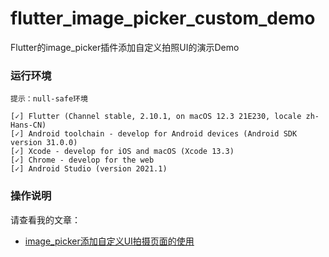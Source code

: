 # flutter_image_picker_custom_demo
Flutter的image_picker插件添加自定义拍照UI的演示Demo
### 运行环境
`提示：null-safe环境`
```
[✓] Flutter (Channel stable, 2.10.1, on macOS 12.3 21E230, locale zh-Hans-CN)
[✓] Android toolchain - develop for Android devices (Android SDK version 31.0.0)
[✓] Xcode - develop for iOS and macOS (Xcode 13.3)
[✓] Chrome - develop for the web
[✓] Android Studio (version 2021.1)

```
### 操作说明
请查看我的文章：
- [image_picker添加自定义UI拍摄页面的使用](https://www.jianshu.com/p/d64065b20abd)
